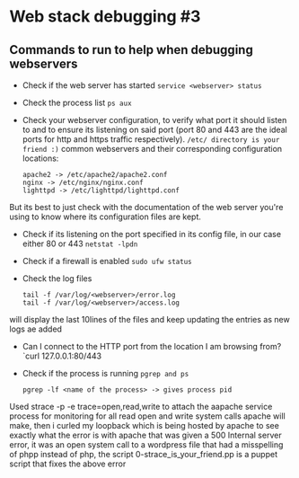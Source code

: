 #  Web stack debugging #3

## Commands to run to help when debugging webservers

* Check if the web server has started
	`service <webserver> status`

* Check the process list
	`ps aux`

* Check your webserver configuration, to verify what port it should listen to and to ensure its listening on said port (port 80 and 443 are the ideal ports for http and https traffic respectively).
	`/etc/ directory is your friend :)` common webservers and their corresponding configuration locations:
	```
	apache2 -> /etc/apache2/apache2.conf
	nginx -> /etc/nginx/nginx.conf
	lighttpd -> /etc/lighttpd/lighttpd.conf
	```
But its best to just check with the documentation of the web server you're using to know where its configuration files are kept.

* Check if its listening on the port specified in its config file, in our case either 80 or 443
	`netstat -lpdn`

* Check if a firewall is enabled
	`sudo ufw status`

* Check the log files
	```
	tail -f /var/log/<webserver>/error.log
	tail -f /var/log/<webserver>/access.log
	```
will display the last 10lines of the files and keep updating the entries as new logs ae added

* Can I connect to the HTTP port from the location I am browsing from?
	`curl 127.0.0.1:80/443<port for http traffic>

* Check if the process is running
	`pgrep and ps`
	```
	pgrep -lf <name of the process> -> gives process pid
	```

Used strace -p <pid> -e trace=open,read,write  to attach the aapache service process for monitoring for all read open and write system calls apache will make, then i curled my loopback which is being hosted by apache to see exactly what the error is with apache that was given a 500 Internal server error, it was an open system call to a wordpress file that had a misspelling of phpp instead of php, the script 0-strace_is_your_friend.pp is a puppet script that fixes the above error
